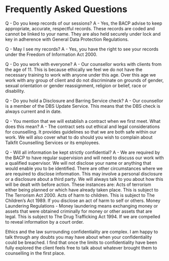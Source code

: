 # Frequently Asked Questions

Q - Do you keep records of our sessions?
A - Yes, the BACP advise to keep appropriate, accurate, respectful records. These records are coded and cannot be linked to your name. They are also held securely under lock and key in adherence with General Data Protection Regulations.

Q - May I see my records?
A - Yes, you have the right to see your records under the Freedom of Information Act 2000.

Q - Do you work with everyone?
A - Our counsellor works with clients from the age of 11. This is because ethically we feel we do not have the necessary training to work with anyone under this age. Over this age we work with any group of client and do not discriminate on grounds of gender, sexual orientation or gender reassignment, religion or belief, race or disability.

Q - Do you hold a Disclosure and Barring Service check?
A - Our counsellor is a member of the DBS Update Service. This means that the DBS check is always current and in date.

Q - You mention that we will establish a contract when we first meet. What does this mean?
A - The contract sets out ethical and legal considerations for counselling. It provides guidelines so that we are both safe within our work. We will also cover what to do should you wish to complain about Talkfit Counselling Services or its employees.

Q - Will all information be kept strictly confidential?
A - We are required by the BACP to have regular supervision and will need to discuss our work with a qualified supervisor. We will not disclose your name or anything that would enable you to be identified. There are other circumstances where we are required to disclose information. This may involve a personal disclosure or a disclosure about a third party. We will always talk to you about how this will be dealt with before action.
These instances are:
Acts of terrorism either being planned or which have already taken place. This is subject to The Terrorism Act 2000.
Acts of harm to children. This is subject to The Children’s Act 1989.
If you disclose an act of harm to self or others.
Money Laundering Regulations - Money laundering means exchanging money or assets that were obtained criminally for money or other assets that are legal. This is subject to The Drug Trafficking Act 1994.
If we are compelled to reveal information by a court order.

Ethics and the law surrounding confidentiality are complex. I am happy to talk through any doubts you may have about when your confidentiality could be breached. I find that once the limits to confidentiality have been fully explored the client feels free to talk about whatever brought them to counselling in the first place.
